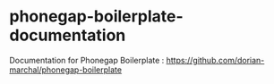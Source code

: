 # phonegap-boilerplate-documentation
Documentation for Phonegap Boilerplate : https://github.com/dorian-marchal/phonegap-boilerplate
